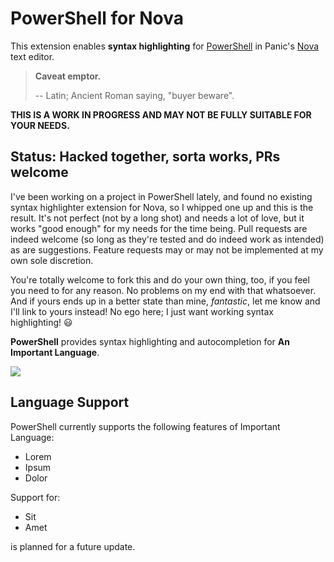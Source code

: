 # PowerShell for Nova

This extension enables **syntax highlighting** for [PowerShell](https://github.com/powershell/powershell) in Panic's
[Nova](https://nova.app) text editor.

> **Caveat emptor.**
>
> -- Latin; Ancient Roman saying, "buyer beware".

**THIS IS A WORK IN PROGRESS AND MAY NOT BE FULLY SUITABLE FOR YOUR NEEDS.**

## Status: Hacked together, sorta works, PRs welcome

I've been working on a project in PowerShell lately, and found no existing syntax highlighter extension for Nova, so I
whipped one up and this is the result. It's not perfect (not by a long shot) and needs a lot of love, but it works
"good enough" for my needs for the time being. Pull requests are indeed welcome (so long as they're tested and do
indeed work as intended) as are suggestions. Feature requests may or may not be implemented at my own sole discretion.

You're totally welcome to fork this and do your own thing, too, if you feel you need to for any reason. No problems on
my end with that whatsoever. And if yours ends up in a better state than mine, _fantastic_, let me know and I'll link
to yours instead! No ego here; I just want working syntax highlighting! 😃

<!--
👋 Hello! As Nova users browse the extensions library, a good README can help them understand what your extension does, how it works, and what setup or configuration it may require.

Not every extension will need every item described below. Use your best judgement when deciding which parts to keep to provide the best experience for your new users.

💡 Quick Tip! As you edit this README template, you can preview your changes by selecting **Extensions → Activate Project as Extension**, opening the Extension Library, and selecting "PowerShell" in the sidebar.

Let's get started!
-->

<!--
🎈 Include a brief description of the features your syntax extension provides. For example:
-->

**PowerShell** provides syntax highlighting and autocompletion for **An Important Language**.

<!--
🎈 It can also be helpful to include a screenshot or GIF showing your extension in action:
-->

![](https://nova.app/images/en/dark/editor.png)

## Language Support

<!--
🎈 Whether your extension covers the entirety of a language's syntax or a subset, it can be helpful to describe that for users:
-->

PowerShell currently supports the following features of Important Language:

- Lorem
- Ipsum
- Dolor

Support for:

- Sit
- Amet

is planned for a future update.

<!--
👋 That's it! Happy developing!

P.S. If you'd like, you can remove these comments before submitting your extension 😉
-->
